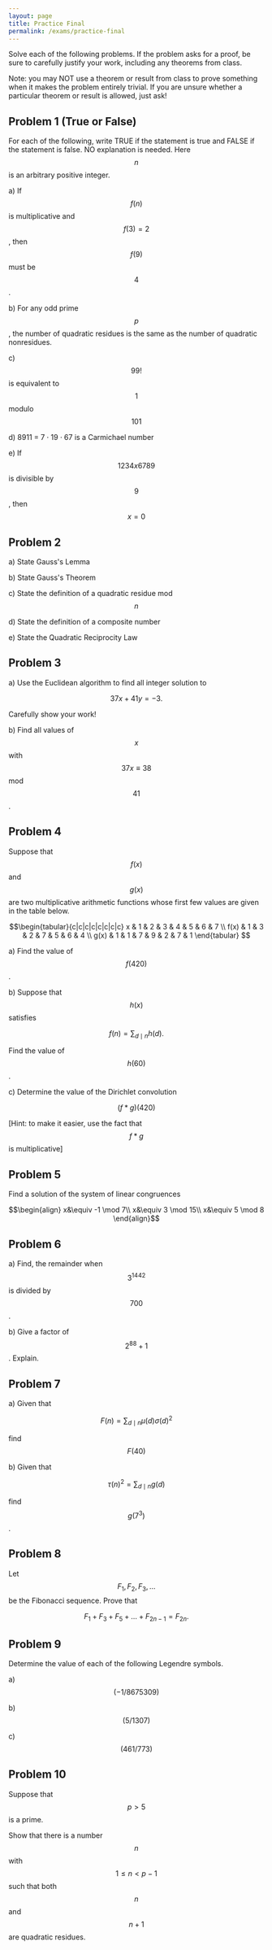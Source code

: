 ```yaml
---
layout: page
title: Practice Final
permalink: /exams/practice-final
---
```


Solve each of the following problems.
If the problem asks for a proof, be sure to carefully justify your work, including any theorems from class.

Note: you may NOT use a theorem or result from class to prove something when it makes the problem entirely trivial.  If you are unsure whether a particular theorem or result is allowed, just ask!

## Problem 1 (True or False)
For each of the following, write TRUE if the statement is true and FALSE if the statement is false.  NO explanation is needed.
Here $$n$$ is an arbitrary positive integer.

a) If $$f(n)$$ is multiplicative and $$f(3) = 2$$, then $$f(9)$$ must be $$4$$.

b) For any odd prime $$p$$, the number of quadratic residues is the same as the number of quadratic nonresidues.

c) $$99!$$ is equivalent to $$1$$ modulo $$101$$

d)  8911 = 7 · 19 · 67 is a Carmichael number

e)  If $$1234x6789$$ is divisible by $$9$$, then $$x=0$$

## Problem 2

a) State Gauss's Lemma

b) State Gauss's Theorem

c) State the definition of a quadratic residue mod $$n$$

d) State the definition of a composite number

e) State the Quadratic Reciprocity Law

## Problem 3

a) Use the Euclidean algorithm to find all integer solution to

$$37x + 41y = -3.$$

Carefully show your work!

b) Find all values of $$x$$ with $$37x\equiv 38$$ mod $$41$$.

## Problem 4

Suppose that $$f(x)$$ and $$g(x)$$ are two multiplicative arithmetic functions whose first few values are given in the table below.

$$\begin{tabular}{c|c|c|c|c|c|c|c}
x    & 1 & 2 & 3 & 4 & 5 & 6 & 7 \\
f(x) & 1 & 3 & 2 & 7 & 5 & 6 & 4 \\
g(x) & 1 & 1 & 7 & 9 & 2 & 7 & 1
\end{tabular}
$$

a) Find the value of $$f(420)$$.

b) Suppose that $$h(x)$$ satisfies

$$f(n) = \sum_{d\mid n} h(d).$$

Find the value of $$h(60)$$.

c) Determine the value of the Dirichlet convolution

$$(f * g)(420)$$

[Hint: to make it easier, use the fact that $$f * g$$ is multiplicative]


## Problem 5

Find a solution of the system of linear congruences

$$\begin{align}
x&\equiv -1 \mod 7\\
x&\equiv 3 \mod 15\\
x&\equiv 5 \mod 8
\end{align}$$


## Problem 6

a) Find, the remainder when $$3^{1442}$$ is divided by $$700$$.

b) Give a factor of $$2^{88}+1$$.  Explain.

## Problem 7

a) Given that

$$F(n) = \sum_{d\mid n} \mu(d)\sigma(d)^2$$

find $$F(40)$$

b) Given that

$$\tau(n)^2 = \sum_{d\mid n}g(d)$$

find $$g(7^3)$$.


## Problem 8

Let $$F_1,F_2,F_3,\dots$$ be the Fibonacci sequence.  Prove that

$$F_1 + F_3 + F_5 + \dots + F_{2n-1} = F_{2n}.$$


## Problem 9

Determine the value of each of the following Legendre symbols.

a) $$(-1/8675309)$$

b) $$(5/1307)$$

c) $$(461/773)$$

## Problem 10

Suppose that $$p > 5$$ is a prime.

Show that there is a number $$n$$ with $$1\leq n < p-1$$ such that both $$n$$ and $$n+1$$ are quadratic residues.




